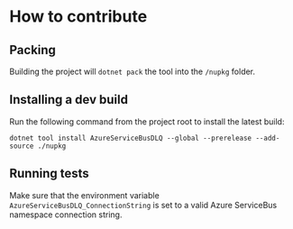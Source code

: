 # How to contribute

## Packing

Building the project  will `dotnet pack` the tool into the `/nupkg` folder.

## Installing a dev build

Run the following command from the project root to install the latest build:

`dotnet tool install AzureServiceBusDLQ --global --prerelease --add-source ./nupkg`

## Running tests

Make sure that the environment variable `AzureServiceBusDLQ_ConnectionString` is set to a valid Azure ServiceBus namespace connection string.
